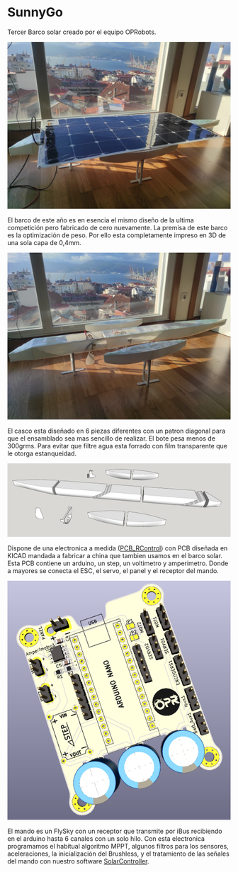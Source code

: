 # SunnyGo
Tercer Barco solar creado por el equipo OPRobots.

![SunnyGo - Montaje](/images/SunnyGo_01.jpeg)

El barco de este año es en esencia el mismo diseño de la ultima competición pero fabricado de cero nuevamente.
La premisa de este barco es la optimización de peso. Por ello esta completamente impreso en 3D de una sola capa de 0,4mm.

![SunnyGo - Montaje](/images/SunnyGo_02.jpeg)

El casco esta diseñado en 6 piezas diferentes con un patron diagonal para que el ensamblado sea mas sencillo de realizar.
El bote pesa menos de 300grms. Para evitar que filtre agua esta forrado con film transparente que le otorga estanqueidad.

![SunnyGo - Despiece](/images/SunnyGo_despiece.jpg)

Dispone de una electronica a medida ([PCB_RControl](https://github.com/OPRobots/PCB_RControl)) con PCB diseñada en KICAD mandada a fabricar a china que tambien usamos en el barco solar. Esta PCB contiene un arduino, un step, un voltimetro y amperimetro. Donde a mayores se conecta el ESC, el servo, el panel y el receptor del mando.

![SunnyGo - PCB Custom](/images/PCB_RContro_imagen.png)

El mando es un FlySky con un receptor que transmite por iBus recibiendo en el arduino hasta 6 canales con un solo hilo.
Con esta electronica programamos el habitual algoritmo MPPT, algunos filtros para los sensores, aceleraciones, la inicialización del Brushless, y el tratamiento de las señales del mando con nuestro software [SolarController](https://github.com/OPRobots/SolarController).


